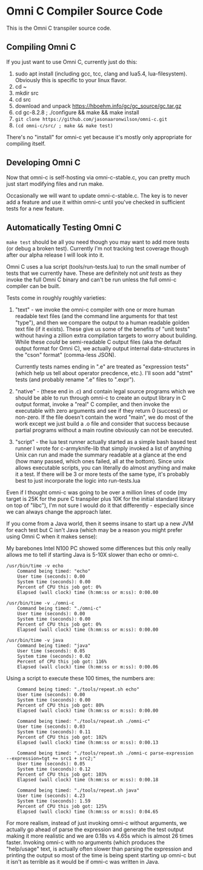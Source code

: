 # Omni C Compiler Source Code

This is the Omni C transpiler source code.

## Compiling Omni C

If you just want to use Omni C, currently just do this:

1. sudo apt install <prerequisites> (including gcc, tcc, clang and
   lua5.4, lua-filesystem). Obviously this is specific to your linux
   flavor.
1. cd ~
1. mkdir src
1. cd src
1. download and unpack https://hboehm.info/gc/gc_source/gc.tar.gz
1. cd gc-8.2.8 ; ./configure && make && make install
1. `git clone https://github.com/jasonaaronwilson/omni-c.git`
1. `(cd omni-c/src/ ; make && make test)`

There's no "install" for omni-c yet because it's mostly only
appropriate for compiling itself.

## Developing Omni C

Now that omni-c is self-hosting via omni-c-stable.c, you can pretty
much just start modifying files and run make.

Occasionally we will want to update omni-c-stable.c. The key is to
never add a feature and use it within omni-c until you've checked in
sufficient tests for a new feature.

## Automatically Testing Omni C

`make test` should be all you need though you may want to add more
tests (or debug a broken test). Currently I'm not tracking test
coverage though after our alpha release I will look into it.

Omni C uses a lua script (tools/run-tests.lua) to run the small number
of tests that we currently have. These are definitely not *unit tests*
as they invoke the full Omni C binary and can't be run unless the full
omni-c compiler can be built.

Tests come in roughly roughly varieties:

1. "text" - we invoke the omni-c compiler with one or more human
   readable text files (and the command line arguments for that test
   "type"), and then we compare the output to a human readable golden
   text file (if it exists). These give us some of the benefits of
   "unit tests" without having a zillion extra compilation targets to
   worry about building. While these *could* be semi-readable C output
   files (aka the default output format for Omni C), we actually
   output internal data-structures in the "cson" format" (comma-less
   JSON).

   Currently tests names ending in ".e" are treated as "expression
   tests" (which help us tell about operator precdence, etc.). I'll
   soon add "stmt" tests (and probably rename ".e" files to ".expr").

2. "native" - (these end in .c) and contain legal source programs
   which we should be able to run through omni-c to create an output
   library in C output format, invoke a "real" C compiler, and then
   invoke the executable with zero arguments and see if they return 0
   (success) or non-zero. If the file doesn't contain the word "main",
   we do most of the work except we just build a .o file and consider
   that success because partial programs without a main routine
   obviously can not be executed.

3. "script" - the lua test runner actually started as a simple bash
   based test runner I wrote for c-armyknife-lib that simply invoked a
   list of anything Unix can run and made the summary readable at a
   glance at the end (how many passed, which ones failed, all at the
   bottom). Since unix allows executable scripts, you can literally do
   almost anything and make it a test. If there will be 3 or more
   tests of the same type, it's probably best to just incorporate the
   logic into run-tests.lua

Even if I thought omni-c was going to be over a million lines of code
(my target is 25K for the pure C transpiler plus 10K for the initial
standard library on top of "libc"), I'm not sure I would do it that
differently - especially since we can always change the approach
later.

If you come from a Java world, then it seems insane to start up a new
JVM for each test but C isn't Java (which may be a reason you might
prefer using Omni C when it makes sense):

My barebones Intel N100 PC showed some differences but this only
really allows me to tell if starting Java is 5-10X slower than echo or
omni-c.


```
/usr/bin/time -v echo
	Command being timed: "echo"
	User time (seconds): 0.00
	System time (seconds): 0.00
	Percent of CPU this job got: 0%
	Elapsed (wall clock) time (h:mm:ss or m:ss): 0:00.00

/usr/bin/time -v ./omni-c
	Command being timed: "./omni-c"
	User time (seconds): 0.00
	System time (seconds): 0.00
	Percent of CPU this job got: 0%
	Elapsed (wall clock) time (h:mm:ss or m:ss): 0:00.00

/usr/bin/time -v java
	Command being timed: "java"
	User time (seconds): 0.05
	System time (seconds): 0.02
	Percent of CPU this job got: 116%
	Elapsed (wall clock) time (h:mm:ss or m:ss): 0:00.06
```

Using a script to execute these 100 times, the numbers are:

```
	Command being timed: "./tools/repeat.sh echo"
	User time (seconds): 0.00
	System time (seconds): 0.00
	Percent of CPU this job got: 80%
	Elapsed (wall clock) time (h:mm:ss or m:ss): 0:00.00

	Command being timed: "./tools/repeat.sh ./omni-c"
	User time (seconds): 0.03
	System time (seconds): 0.11
	Percent of CPU this job got: 102%
	Elapsed (wall clock) time (h:mm:ss or m:ss): 0:00.13

	Command being timed: "./tools/repeat.sh ./omni-c parse-expression --expression=tgt += src1 + src2;"
	User time (seconds): 0.05
	System time (seconds): 0.12
	Percent of CPU this job got: 103%
	Elapsed (wall clock) time (h:mm:ss or m:ss): 0:00.18

	Command being timed: "./tools/repeat.sh java"
	User time (seconds): 4.23
	System time (seconds): 1.59
	Percent of CPU this job got: 125%
	Elapsed (wall clock) time (h:mm:ss or m:ss): 0:04.65
```

For more realism, instead of just invoking omni-c without arguments,
we actually go ahead of parse the expression and generate the test
output making it more realistic and we are 0.18s vs 4.65s which is
almost 26 times faster. Invoking omni-c with no arguments (which
produces the "help/usage" text, is actually often slower than parsing
the expression and printing the output so most of the time is being
spent starting up omni-c but it isn't as terrible as it would be if
omni-c was written in Java.
